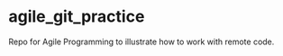 agile_git_practice
===================

Repo for Agile Programming to illustrate how to work with remote code.
